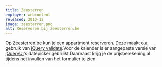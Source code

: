 ```yaml
---
title: Zeesterren
employer: webcontent
released: 2010-12
image: zeesterren.png
alt: Reserveren bij Zeesterren.be
---
```


Op [Zeesterren.be](http://www.zeesterren.be/) kun je een appartment reserveren. Deze maakt o.a. gebruik van [jQuery validate](http://bassistance.de/jquery-plugins/jquery-plugin-validation/).Voor de kalender is er aangepaste versie van [jQueryUI](http://ui.jquery.com)'s datepicker gebruikt.Daarnaast krijg je de prijsberekening al tijdens het invullen van het formulier te zien.